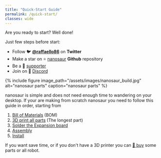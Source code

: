 ```yaml
---
title: "Quick-Start Guide"
permalink: /quick-start/
classes: wide
---
```


Are you ready to start? Well done!

Just few steps before start:
* Follow :bird: [**@raffaello86**](https://twitter.com/raffaello86) on **Twitter**
* Make a star on :star: [nanosaur](https://github.com/rnanosaur/nanosaur) **Github** repository
* Be a :sparkling_heart: [supporter](https://github.com/sponsors/rbonghi)
* Join on :robot: [Discord](https://discord.gg/NSrC52P5mw)

{% include figure image_path="/assets/images/nanosaur_build.jpg" alt="nanosaur parts" caption="nanosaur parts" %}

nanosaur is simple and does not need enough time to wandering on your desktop.
If your are making from scratch nanosaur you need to follow this guide in order, starting from
1. [Bill of Materials](/bill-of-materials) (BOM)
2. [3D print all parts](/3d-print) (The longest part)
3. [Solder the Expansion board](/expansion-board)
4. [Assembly](/assembly)
5. [Install](/install)

If you want save time, or if you don't have a 3D printer you can [:shopping_cart: buy](/buy) some parts or all robot.
